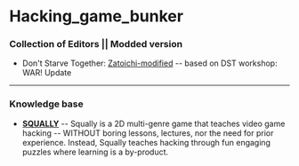 # Hacking_game_bunker
### Collection of **Editors || Modded version**

+ Don't Starve Together: [Zatoichi-modified](https://github.com/zard777/Zatoichi-modified) -- based on DST workshop: WAR! Update

-------------


### Knowledge base 

+ **[SQUALLY](https://squallygame.com)** -- Squally is a 2D multi-genre game that teaches video game hacking -- WITHOUT boring lessons, lectures, nor the need for prior experience. Instead, Squally teaches hacking through fun engaging puzzles where learning is a by-product. 
